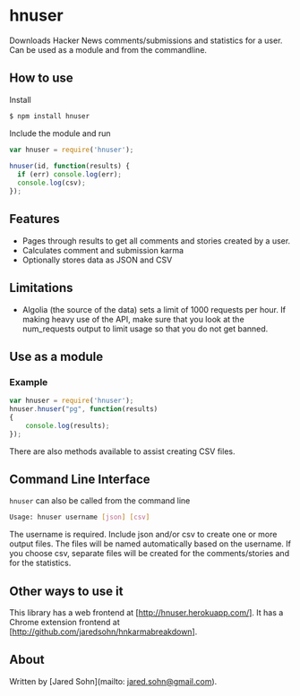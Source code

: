 # hnuser

Downloads Hacker News comments/submissions and statistics for a user.  Can be used as a module and from the commandline.

## How to use

Install

```bash
$ npm install hnuser
```

Include the module and run

```javascript
var hnuser = require('hnuser');
    
hnuser(id, function(results) {
  if (err) console.log(err);
  console.log(csv);
});
```

## Features

* Pages through results to get all comments and stories created by a user.
* Calculates comment and submission karma
* Optionally stores data as JSON and CSV

## Limitations

* Algolia (the source of the data) sets a limit of 1000 requests per hour.  If making heavy use of the API, make sure that you look at the num_requests output to limit usage so that you do not get banned.

## Use as a module

### Example

```javascript
var hnuser = require('hnuser');
hnuser.hnuser("pg", function(results)
{
	console.log(results);
});
```

There are also methods available to assist creating CSV files.

## Command Line Interface

`hnuser` can also be called from the command line

```bash
Usage: hnuser username [json] [csv]
```


The username is required. Include json and/or csv to create one or more output files.  The files will be named automatically based on the username.  If you choose csv, separate files will be created for the comments/stories and for the statistics.
      

## Other ways to use it

This library has a web frontend at [http://hnuser.herokuapp.com/].  It has a Chrome extension frontend at [http://github.com/jaredsohn/hnkarmabreakdown].


## About

Written by [Jared Sohn](mailto: jared.sohn@gmail.com).
